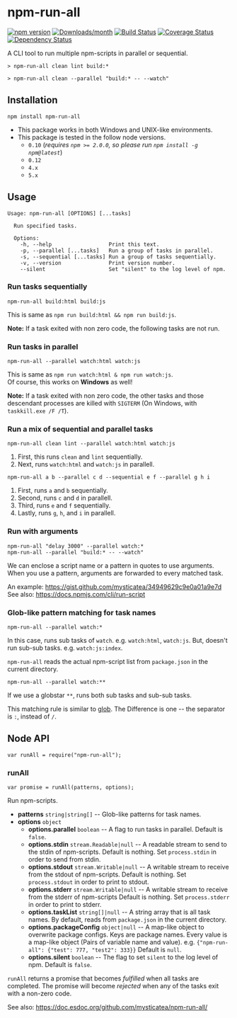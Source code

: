 # npm-run-all

[![npm version](https://img.shields.io/npm/v/npm-run-all.svg)](https://www.npmjs.com/package/npm-run-all)
[![Downloads/month](https://img.shields.io/npm/dm/npm-run-all.svg)](https://www.npmjs.com/package/npm-run-all)
[![Build Status](https://travis-ci.org/mysticatea/npm-run-all.svg?branch=master)](https://travis-ci.org/mysticatea/npm-run-all)
[![Coverage Status](https://coveralls.io/repos/mysticatea/npm-run-all/badge.svg?branch=master&service=github)](https://coveralls.io/github/mysticatea/npm-run-all?branch=master)
[![Dependency Status](https://david-dm.org/mysticatea/npm-run-all.svg)](https://david-dm.org/mysticatea/npm-run-all)

A CLI tool to run multiple npm-scripts in parallel or sequential.

```
> npm-run-all clean lint build:*
```

```
> npm-run-all clean --parallel "build:* -- --watch"
```

## Installation

```
npm install npm-run-all
```

- This package works in both Windows and UNIX-like environments.
- This package is tested in the follow node versions.
  - `0.10` (*requires `npm >= 2.0.0`, so please run `npm install -g npm@latest`*)
  - `0.12`
  - `4.x`
  - `5.x`

## Usage

```
Usage: npm-run-all [OPTIONS] [...tasks]

  Run specified tasks.

  Options:
    -h, --help                  Print this text.
    -p, --parallel [...tasks]   Run a group of tasks in parallel.
    -s, --sequential [...tasks] Run a group of tasks sequentially.
    -v, --version               Print version number.
    --silent                    Set "silent" to the log level of npm.
```

### Run tasks sequentially

```
npm-run-all build:html build:js
```

This is same as `npm run build:html && npm run build:js`.

**Note:** If a task exited with non zero code, the following tasks are not run.

### Run tasks in parallel

```
npm-run-all --parallel watch:html watch:js
```

This is same as `npm run watch:html & npm run watch:js`.<br>
Of course, this works on **Windows** as well!

**Note:** If a task exited with non zero code, the other tasks and those descendant processes are killed with `SIGTERM` (On Windows, with `taskkill.exe /F /T`).

### Run a mix of sequential and parallel tasks

```
npm-run-all clean lint --parallel watch:html watch:js
```

1. First, this runs `clean` and `lint` sequentially.
2. Next, runs `watch:html` and `watch:js` in parallell.

```
npm-run-all a b --parallel c d --sequential e f --parallel g h i
```

1. First, runs `a` and `b` sequentially.
2. Second, runs `c` and `d` in parallell.
3. Third, runs `e` and `f` sequentially.
4. Lastly, runs `g`, `h`, and `i` in parallell.

### Run with arguments

```
npm-run-all "delay 3000" --parallel watch:*
npm-run-all --parallel "build:* -- --watch"
```

We can enclose a script name or a pattern in quotes to use arguments.
When you use a pattern, arguments are forwarded to every matched task.

An example: https://gist.github.com/mysticatea/34949629c9e0a01a9e7d<br>
See also: https://docs.npmjs.com/cli/run-script

### Glob-like pattern matching for task names

```
npm-run-all --parallel watch:*
```

In this case, runs sub tasks of `watch`. e.g. `watch:html`, `watch:js`.
But, doesn't run sub-sub tasks. e.g. `watch:js:index`.

`npm-run-all` reads the actual npm-script list from `package.json` in the current directory.

```
npm-run-all --parallel watch:**
```

If we use a globstar `**`, runs both sub tasks and sub-sub tasks.

This matching rule is similar to [glob](https://www.npmjs.com/package/glob#glob-primer).
The Difference is one -- the separator is `:`, instead of `/`.

## Node API

```
var runAll = require("npm-run-all");
```

### runAll

```
var promise = runAll(patterns, options);
```

Run npm-scripts.

- **patterns** `string|string[]` -- Glob-like patterns for task names.
- **options** `object`
  - **options.parallel** `boolean` --
    A flag to run tasks in parallel.
    Default is `false`.
  - **options.stdin** `stream.Readable|null` --
    A readable stream to send to the stdin of npm-scripts.
    Default is nothing.
    Set `process.stdin` in order to send from stdin.
  - **options.stdout** `stream.Writable|null` --
    A writable stream to receive from the stdout of npm-scripts.
    Default is nothing.
    Set `process.stdout` in order to print to stdout.
  - **options.stderr** `stream.Writable|null` --
    A writable stream to receive from the stderr of npm-scripts
    Default is nothing.
    Set `process.stderr` in order to print to stderr.
  - **options.taskList** `string[]|null` --
    A string array that is all task names.
    By default, reads from `package.json` in the current directory.
  - **options.packageConfig** `object|null` --
    A map-like object to overwrite package configs.
    Keys are package names.
    Every value is a map-like object (Pairs of variable name and value).
    e.g. `{"npm-run-all": {"test": 777, "test2": 333}}`
    Default is `null`.
  - **options.silent** `boolean` --
    The flag to set `silent` to the log level of npm.
    Default is `false`.

`runAll` returns a promise that becomes *fulfilled* when all tasks are completed.
The promise will become *rejected* when any of the tasks exit with a non-zero code.

See also: https://doc.esdoc.org/github.com/mysticatea/npm-run-all/
